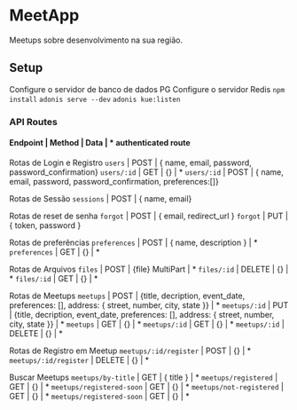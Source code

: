 # MeetApp

Meetups sobre desenvolvimento na sua região.

## Setup

Configure o servidor de banco de dados PG
Configure o servidor Redis
`npm install`
`adonis serve --dev`
`adonis kue:listen`

### API Routes

#### Endpoint | Method | Data | * authenticated route

Rotas de Login e Registro
 `users` | POST | { name, email, password, password_confirmation}
 `users/:id` | GET | {} | * 
 `users/:id` | POST | { name, email, password, password_confirmation, preferences:[]} 

Rotas de Sessão
 `sessions` | POST | { name, email}

Rotas de reset de senha
 `forgot` | POST | { email, redirect_url }
 `forgot` | PUT | { token, password }

Rotas de preferências
 `preferences` | POST | { name, description } | *
 `preferences` | GET | {} | *

Rotas de Arquivos
 `files` | POST | {file} MultiPart | *
 `files/:id` | DELETE | {} | *
 `files/:id` | GET | {} | *

Rotas de Meetups
 `meetups` | POST | {title, decription, event_date, preferences: [], address: {
  street, number, city, state
 }} | *
 `meetups/:id` | PUT | {title, decription, event_date, preferences: [], address: {
  street, number, city, state
 }} | *
 `meetups` | GET | {} | *
 `meetups/:id` | GET | {} | *
 `meetups/:id` | DELETE | {} | *

Rotas de Registro em Meetup
 `meetups/:id/register` | POST | {} | *
 `meetups/:id/register` | DELETE | {} | *

Buscar Meetups
 `meetups/by-title` | GET | { title } | *
 `meetups/registered` | GET | {} | *
 `meetups/registered-soon` | GET | {} | *
 `meetups/not-registered` | GET | {} | *
 `meetups/registered-soon` | GET | {} | *
